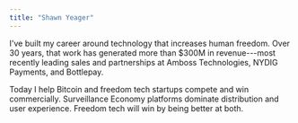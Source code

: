 ```yaml
---
title: "Shawn Yeager"
---
```


I've built my career around technology that increases human freedom. Over 30 years, that work has generated more than $300M in revenue---most recently leading sales and partnerships at Amboss Technologies, NYDIG Payments, and Bottlepay. 

Today I help Bitcoin and freedom tech startups compete and win commercially. Surveillance Economy platforms dominate distribution and user experience. Freedom tech will win by being better at both.
